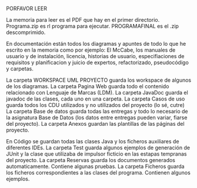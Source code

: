 PORFAVOR LEER

La memoria para leer es el PDF que hay en el primer directorio.
Programa.zip es rl programa para ejecutar.
PROGRAMAFINAL es el .zip descomprimido.

En documentación están todos los diagramas y apuntes de todo lo que he escrito en la memoria
como por ejemplo: El McCabe, los manuales de usuario y de instalación, licencia, historias de
usuario, especifiaciones de requisitos y planificacion y juicio de expertos,
refactorizado, pseudocódigo y carpetas.

La carpeta WORKSPACE UML PROYECTO guarda los workspace de algunos de los diagramas.
La carpeta Pagina Web guarda todo el contenido relacionado con Lenguaje de Marcas (LDM).
La carpeta JavaDoc guarda el javadoc de las clases, cada uno en una carpeta.
La carpeta Casos de uso guarda todos los CDU utilizados y no utilizados del proyecto (lo sé, cutre)
La carpeta Base de datos guarda todas las entregas y todo lo necesario de la asignatura Base de Datos (los datos entre entregas pueden variar, fiarse del proyecto).
La carpeta Anexos guardan las plantillas de las páginas del proyecto.

En Código se guardan todas las clases Java y los ficheros auxiliares de diferentes IDEs.
La carpeta Test guarda algunos ejemplos de generación de JUnit y la clase que utilizaba de impulsor ficticio
en las estapas tempranas del proyecto.
La carpeta Reservas guarda los documentos generados automaticamente. Contiene algunas pruebas.
La carpeta Ficheros guarda los ficheros correspondientes a las clases del programa. Contienen algunos ejemplos.